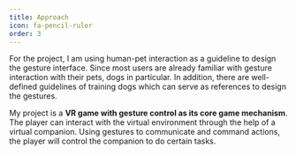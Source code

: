 ```yaml
---
title: Approach
icon: fa-pencil-ruler
order: 3
---
```


For the project, I am using human-pet interaction as a guideline to design the gesture interface. Since most users are already familiar with gesture interaction with their pets, dogs in particular. In addition, there are well-defined guidelines of training dogs which can serve as references to design the gestures.

My project is a **VR game with gesture control as its core game mechanism**. The player can interact with the virtual environment through the help of a virtual companion. Using gestures to communicate and command actions, the player will control the companion to do certain tasks.
